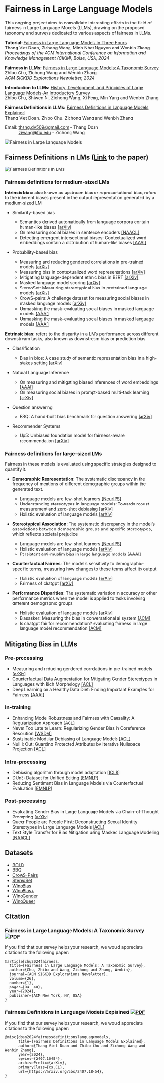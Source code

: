 # Fairness in Large Language Models

This ongoing project aims to consolidate interesting efforts in the field of fairness in Large Language Models (LLMs), drawing on the proposed taxonomy and surveys dedicated to various aspects of fairness in LLMs.



**Tutorial:** [Fairness in Large Language Models in Three Hours](https://fairness-in-llms.github.io)<br>
Thang Viet Doan, Zichong Wang, Minh Nhat Nguyen and Wenbin Zhang<br>
*Proceedings of the ACM International Conference on Information and Knowledge Management (CIKM), Boise, USA, 2024*

**Fairness in LLMs:** [Fairness in Large Language Models: A Taxonomic Survey](https://dl.acm.org/doi/abs/10.1145/3682112.3682117)<br>
Zhibo Chu, Zichong Wang and Wenbin Zhang<br>
*ACM SIGKDD Explorations Newsletter, 2024*

**Introduction to LLMs:** [History, Development, and Principles of Large Language Models-An Introductory Survey
](https://arxiv.org/abs/2402.06853)<br>
Zhibo Chu, Shiwen Ni, Zichong Wang, Xi Feng, Min Yang and Wenbin Zhang

**Fairness Definitions in LLMs:** [Fairness Definitions in Language Models Explained](https://arxiv.org/abs/2407.18454)<br>
Thang Viet Doan, Zhibo Chu, Zichong Wang and Wenbin Zhang


Email: thang.dv509@gmail.com - Thang Doan<br>
&nbsp;&nbsp;&nbsp;&nbsp;&nbsp;&nbsp;&nbsp;&nbsp;&nbsp;&nbsp;&nbsp;ziwang@fiu.edu - Zichong Wang<br>

![Fairness in Large Language Models](https://github.com/super-hash/Fairness-in-Large-Language-Models/blob/main/images/Fairness%20in%20Large%20Language%20Models.png)

## Fairness Definitions in LMs ([Link](https://arxiv.org/pdf/2407.18454) to the paper)
![Fairness Definitions in LMs](https://github.com/super-hash/Fairness-in-Large-Language-Models/blob/main/images/Fairness%20Definitions%20in%20LMs.png)
### Fairness definitions for medium-sized LMs
**Intrinsic bias**: also known as upstream bias or representational bias, refers to the inherent biases present in the output representation generated by a medium-sized LM
* Similarity-based bias
  * Semantics derived automatically from language corpora contain human-like biases [[arXiv]](https://arxiv.org/abs/1608.07187) 
  * On measuring social biases in sentence encoders [[NAACL]](https://arxiv.org/abs/1903.10561)
  * Detecting emergent intersectional biases: Contextualized word embeddings contain a distribution of human-like biases [[AAAI]](https://dl.acm.org/doi/abs/10.1145/3461702.3462536)
  
* Probability-based bias
  * Measuring and reducing gendered correlations in pre-trained models [[arXiv]](https://arxiv.org/abs/2010.06032) 
  * Measuring bias in contextualized word representations [[arXiv]](https://arxiv.org/abs/1906.07337) 
  * Mitigating language-dependent ethnic bias in BERT [[arXiv]](https://arxiv.org/abs/2109.05704) 
  * Masked language model scoring [[arXiv]](https://arxiv.org/abs/1910.14659)
  * StereoSet: Measuring stereotypical bias in pretrained language models [[arXiv]](https://arxiv.org/abs/2004.09456)
  * CrowS-pairs: A challenge dataset for measuring social biases in masked language models [[arXiv]](https://arxiv.org/abs/2010.00133)
  * Unmasking the mask–evaluating social biases in masked language models [[AAAI]](https://ojs.aaai.org/index.php/AAAI/article/download/21453/21202)
  * Unmasking the mask–evaluating social biases in masked language models [[AAAI]](https://ojs.aaai.org/index.php/AAAI/article/download/21453/21202)
  
**Extrinsic bias**: refers to the disparity in a LM’s performance across different downstream tasks, also known as downstream bias or prediction bias
* Classification
  * Bias in bios: A case study of semantic representation bias in a high-stakes setting [[arXiv]](https://arxiv.org/pdf/1901.09451)

* Natural Language Inference
  * On measuring and mitigating biased inferences of word embeddings [[AAAI]](https://ojs.aaai.org/index.php/AAAI/article/view/6267)
  * On measuring social biases in prompt-based multi-task learning [[arXiv]](https://arxiv.org/pdf/2110.08193)

* Question answering
  * BBQ: A hand-built bias benchmark for question answering [[arXiv]](https://arxiv.org/pdf/2110.08193)
 
* Recommender Systems
  *  Up5: Unbiased foundation model for fairness-aware recommendation [[arXiv]](https://arxiv.org/pdf/2305.12090)

### Fairness definitions for large-sized LMs
Fairness in these models is evaluated using specific strategies designed to quantify it.

* **Demographic Representation**: The systematic discrepancy in the frequency of mentions of different demographic groups within the generated text.
  * Language models are few-shot learners [[NeurIPS]](https://proceedings.neurips.cc/paper_files/paper/2020/file/1457c0d6bfcb4967418bfb8ac142f64a-Paper.pdf)
  * Understanding stereotypes in language models: Towards robust measurement and zero-shot debiasing [[arXiv]](https://arxiv.org/pdf/2212.10678)
  * Holistic evaluation of language models [[arXiv]](https://arxiv.org/pdf/2211.09110)
    
* **Stereotypical Association**: The systematic discrepancy in the model’s associations between demographic groups and specific stereotypes, which reflects societal prejudice
  * Language models are few-shot learners [[NeurIPS]](https://proceedings.neurips.cc/paper_files/paper/2020/file/1457c0d6bfcb4967418bfb8ac142f64a-Paper.pdf)
  * Holistic evaluation of language models [[arXiv]](https://arxiv.org/pdf/2211.09110)
  * Persistent anti-muslim bias in large language models [[AAAI]](https://arxiv.org/pdf/2101.05783)
    
* **Counterfactual Fairnes**: The model’s sensitivity to demographic-specific terms, measuring how changes to these terms affect its output
  * Holistic evaluation of language models [[arXiv]](https://arxiv.org/pdf/2211.09110)
  * Fairness of chatgpt [[arXiv]](https://arxiv.org/pdf/2305.18569)
    
* **Performance Disparities**: The systematic variation in accuracy or other performance metrics when the model is applied to tasks involving different demographic groups
  * Holistic evaluation of language models [[arXiv]](https://arxiv.org/pdf/2211.09110)
  * Biasasker: Measuring the bias in conversational ai system [[ACM]](https://arxiv.org/pdf/2305.12434)
  * Is chatgpt fair for recommendation? evaluating fairness in large language model recommendation [[ACM]](https://arxiv.org/pdf/2305.07609)

## Mitigating Bias in LLMs
### Pre-processing
+ Measuring and reducing gendered correlations in pre-trained models [[arXiv]](https://arxiv.org/abs/2010.06032)
+ Counterfactual Data Augmentation for Mitigating Gender Stereotypes in Languages with Rich Morphology [[ACL]](https://aclanthology.org/P19-1161/)
+ Deep Learning on a Healthy Data Diet: Finding Important Examples for Fairness [[AAAI]](https://arxiv.org/abs/2211.11109)
### In-training
+ Enhancing Model Robustness and Fairness with Causality: A Regularization Approach [[ACL]](https://aclanthology.org/2021.cinlp-1.3/)
+ Never Too Late to Learn: Regularizing Gender Bias in Coreference Resolution [[WSDM]](https://dl.acm.org/doi/abs/10.1145/3539597.3570473)
+ Sustainable Modular Debiasing of Language Models [[ACL]](https://aclanthology.org/2021.findings-emnlp.411.pdf)
+ Null It Out: Guarding Protected Attributes by Iterative Nullspace Projection [[ACL]](https://aclanthology.org/2020.acl-main.647/)
### Intra-processing
+ Debiasing algorithm through model adaptation [[ICLR]](https://arxiv.org/abs/2310.18913)
+ DUnE: Dataset for Unified Editing [[EMNLP]](https://arxiv.org/abs/2311.16087)
+ Reducing Sentiment Bias in Language Models via Counterfactual Evaluation [[EMNLP]](https://aclanthology.org/2020.findings-emnlp.7.pdf)
### Post-processing
+ Evaluating Gender Bias in Large Language Models via Chain-of-Thought Prompting [[arXiv]](https://arxiv.org/abs/2401.15585)
+ Queer People are People First: Deconstructing Sexual Identity Stereotypes in Large Language Models [[ACL]](https://arxiv.org/abs/2307.00101)
+ Text Style Transfer for Bias Mitigation using Masked Language Modeling [[NAACL]](https://aclanthology.org/2022.naacl-srw.21/)

## Datasets
+ [BOLD](https://github.com/amazon-science/bold)
+ [BBQ](https://github.com/nyu-mll/BBQ)
+ [CrowS-Pairs](https://github.com/nyu-mll/crows-pairs/)
+ [StereoSet](https://github.com/moinnadeem/stereoset)
+ [WinoBias](https://github.com/uclanlp/corefBias)
+ [WinoBias+](https://github.com/vnmssnhv/NeuTralRewriter)
+ [WinoGender](https://github.com/rudinger/winogender-schemas)
+ [WinoQueer](https://github.com/katyfelkner/winoqueer)

## Citation
### Fairness in Large Language Models: A Taxonomic Survey [![PDF](https://img.shields.io/badge/PDF-Download-red)]([https://arxiv.org/abs/2404.01349](https://dl.acm.org/doi/abs/10.1145/3682112.3682117))

If you find that our survey helps your research, we would appreciate citations to the following paper:
```
@article{chu2024fairness,
  title={Fairness in Large Language Models: A Taxonomic Survey},
  author={Chu, Zhibo and Wang, Zichong and Zhang, Wenbin},
  journal={ACM SIGKDD Explorations Newsletter},
  volume={26},
  number={1},
  pages={34--48},
  year={2024},
  publisher={ACM New York, NY, USA}
}
```

### Fairness Definitions in Language Models Explained [![PDF](https://img.shields.io/badge/PDF-Download-red)](https://arxiv.org/abs/2407.18454)

If you find that our survey helps your research, we would appreciate citations to the following paper:
```
@misc{doan2024fairnessdefinitionslanguagemodels,
      title={Fairness Definitions in Language Models Explained}, 
      author={Thang Viet Doan and Zhibo Chu and Zichong Wang and Wenbin Zhang},
      year={2024},
      eprint={2407.18454},
      archivePrefix={arXiv},
      primaryClass={cs.CL},
      url={https://arxiv.org/abs/2407.18454}, 
}
```



